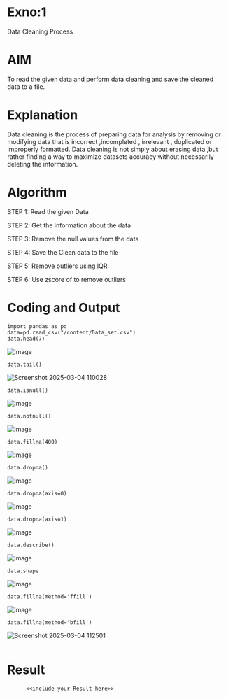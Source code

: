 # Exno:1
Data Cleaning Process

# AIM
To read the given data and perform data cleaning and save the cleaned data to a file.

# Explanation
Data cleaning is the process of preparing data for analysis by removing or modifying data that is incorrect ,incompleted , irrelevant , duplicated or improperly formatted. Data cleaning is not simply about erasing data ,but rather finding a way to maximize datasets accuracy without necessarily deleting the information.

# Algorithm
STEP 1: Read the given Data

STEP 2: Get the information about the data

STEP 3: Remove the null values from the data

STEP 4: Save the Clean data to the file

STEP 5: Remove outliers using IQR

STEP 6: Use zscore of to remove outliers

# Coding and Output
```
import pandas as pd
data=pd.read_csv("/content/Data_set.csv")
data.head(7)
```
![image](https://github.com/user-attachments/assets/a6c29032-b226-450a-a637-2698ada706d8)
```
data.tail()
```
![Screenshot 2025-03-04 110028](https://github.com/user-attachments/assets/c3e3012f-23f4-4d16-bb56-e00e5be14fe7)
```
data.isnull()
```
![image](https://github.com/user-attachments/assets/db2f8936-e9d1-49f7-a2f5-44e547d87b5e)
```
data.notnull()
```
![image](https://github.com/user-attachments/assets/6cc691a1-7c16-48ff-b59e-9a0211e39da4)
```
data.fillna(400)
```
![image](https://github.com/user-attachments/assets/12e854a1-cc24-4085-970d-1b14d2fc2c5c)
```
data.dropna()
```
![image](https://github.com/user-attachments/assets/e59fd9cf-2ab5-4e83-a44f-d0e5a9635b12)
```
data.dropna(axis=0)
```
![image](https://github.com/user-attachments/assets/c97d6d0f-d6a0-4664-ac3a-11645885ea7f)
```
data.dropna(axis=1)
```
![image](https://github.com/user-attachments/assets/000fefc8-8b91-4fcb-bc32-ddfb577b4bac)
```
data.describe()
```
![image](https://github.com/user-attachments/assets/429e9ae4-8e69-4f8b-9219-2f04556e13a2)
```
data.shape
```
![image](https://github.com/user-attachments/assets/8a716658-0adb-4acb-84b5-05a66fb08300)
```
data.fillna(method='ffill')
```
![image](https://github.com/user-attachments/assets/9bafc610-ebd9-4bd8-9d15-9f3db9b90188)
```
data.fillna(method='bfill')
```
![Screenshot 2025-03-04 112501](https://github.com/user-attachments/assets/14a59b70-a96e-42d4-ba7b-5ab88c257448)
```
```











# Result
          <<include your Result here>>

